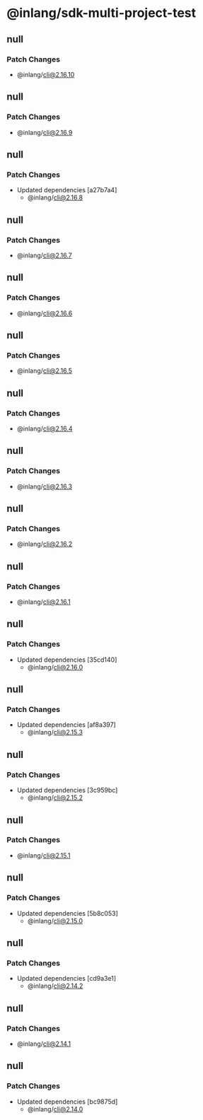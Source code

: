# @inlang/sdk-multi-project-test

## null

### Patch Changes

- @inlang/cli@2.16.10

## null

### Patch Changes

- @inlang/cli@2.16.9

## null

### Patch Changes

- Updated dependencies [a27b7a4]
  - @inlang/cli@2.16.8

## null

### Patch Changes

- @inlang/cli@2.16.7

## null

### Patch Changes

- @inlang/cli@2.16.6

## null

### Patch Changes

- @inlang/cli@2.16.5

## null

### Patch Changes

- @inlang/cli@2.16.4

## null

### Patch Changes

- @inlang/cli@2.16.3

## null

### Patch Changes

- @inlang/cli@2.16.2

## null

### Patch Changes

- @inlang/cli@2.16.1

## null

### Patch Changes

- Updated dependencies [35cd140]
  - @inlang/cli@2.16.0

## null

### Patch Changes

- Updated dependencies [af8a397]
  - @inlang/cli@2.15.3

## null

### Patch Changes

- Updated dependencies [3c959bc]
  - @inlang/cli@2.15.2

## null

### Patch Changes

- @inlang/cli@2.15.1

## null

### Patch Changes

- Updated dependencies [5b8c053]
  - @inlang/cli@2.15.0

## null

### Patch Changes

- Updated dependencies [cd9a3e1]
  - @inlang/cli@2.14.2

## null

### Patch Changes

- @inlang/cli@2.14.1

## null

### Patch Changes

- Updated dependencies [bc9875d]
  - @inlang/cli@2.14.0
